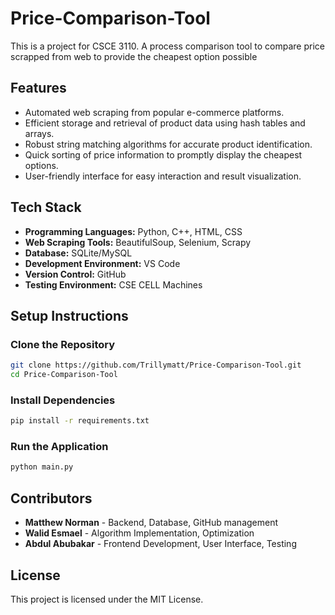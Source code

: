 # Price-Comparison-Tool
This is a project for CSCE 3110. A process comparison tool to compare price scrapped from web to provide the cheapest option possible

## Features
- Automated web scraping from popular e-commerce platforms.
- Efficient storage and retrieval of product data using hash tables and arrays.
- Robust string matching algorithms for accurate product identification.
- Quick sorting of price information to promptly display the cheapest options.
- User-friendly interface for easy interaction and result visualization.

## Tech Stack
- **Programming Languages:** Python, C++, HTML, CSS
- **Web Scraping Tools:** BeautifulSoup, Selenium, Scrapy
- **Database:** SQLite/MySQL
- **Development Environment:** VS Code
- **Version Control:** GitHub
- **Testing Environment:** CSE CELL Machines

## Setup Instructions

### Clone the Repository
```bash
git clone https://github.com/Trillymatt/Price-Comparison-Tool.git
cd Price-Comparison-Tool
```

### Install Dependencies
```bash
pip install -r requirements.txt
```

### Run the Application
```bash
python main.py
```

## Contributors
- **Matthew Norman** - Backend, Database, GitHub management
- **Walid Esmael** - Algorithm Implementation, Optimization
- **Abdul Abubakar** - Frontend Development, User Interface, Testing

## License
This project is licensed under the MIT License.
